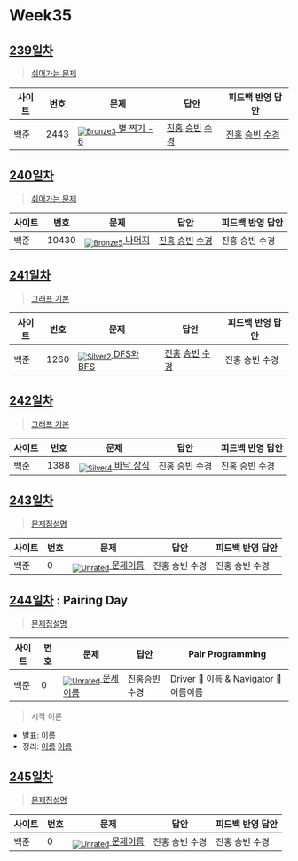 <!-- tier 리스트 S -->
[Unrated]: https://user-images.githubusercontent.com/33937365/126247607-85783912-c11a-4d50-ac36-8cc7dcb75cd2.png
[Bronze5]: https://user-images.githubusercontent.com/33937365/126247611-e362d727-17a4-4737-a232-5827e185ab7c.png
[Bronze3]: https://user-images.githubusercontent.com/33937365/126247613-b8408610-7bc4-40f8-804f-a30a45ddbb68.png
[Silver5]: https://user-images.githubusercontent.com/33937365/126247618-38c5c905-672b-4d75-808e-8a7d45ea577d.png
[Silver4]: https://user-images.githubusercontent.com/33937365/126247620-ba2d1b96-b0aa-4b88-80c5-71569c69bbc3.png
[Silver3]: https://user-images.githubusercontent.com/33937365/126247621-1b55b7f4-3a79-4348-8a63-f00c1813853e.png
[Silver2]: https://user-images.githubusercontent.com/33937365/126247622-a83b30a9-6618-4593-b775-6f6730afd3f6.png
[Silver1]: https://user-images.githubusercontent.com/33937365/126247625-8d82f8ab-6f95-4ef8-a243-be31f548596e.png
[Gold5]: https://user-images.githubusercontent.com/33937365/126247627-2979d4d5-915a-4c4e-adb7-c171f9bafe28.png
[Gold4]: https://user-images.githubusercontent.com/33937365/126247629-b24e1e24-4579-450f-bc3c-f166361091dd.png
[Gold3]: https://user-images.githubusercontent.com/33937365/126247630-80fb15af-debc-451d-a937-6c9c6bfa693b.png
[Gold2]: https://user-images.githubusercontent.com/33937365/126247633-7112f6a6-57da-4d1d-953f-5414ba8ffc3d.png
[Gold1]: https://user-images.githubusercontent.com/33937365/126247635-42bd3af9-e129-4379-b44a-22d75de3def6.png
<!-- tier 리스트 E -->

# Week35

## [239일차](Day239)

> [쉬어가는 문제](https://www.acmicpc.net/group/workbook/view/9797/36671)

| 사이트 | 번호 | 문제                 | 답안                | 피드백 반영 답안    |
| ------ | ---- | -------------------- | ------------------- | ------------------- |
| 백준   | 2443    | [<sub>![Bronze3]</sub> 별 찍기 - 6](https://www.acmicpc.net/problem/2443) | [진홍](Day239/boj2443_kjh.java) [승빈](Day239/boj2443_wsb.java) [수경](Day239/boj2443_hsk.js) | [진홍](Day239/boj2443_kjh.java) [승빈](Day239/boj2443_wsb.java) [수경](Day239/boj2443_hsk.js) |

## [240일차](Day240)

> [쉬어가는 문제](https://www.acmicpc.net/group/workbook/view/9797/36688)

| 사이트 | 번호 | 문제                 | 답안                | 피드백 반영 답안    |
| ------ | ---- | -------------------- | ------------------- | ------------------- |
| 백준   | 10430 | [<sub>![Bronze5]</sub> 나머지](https://www.acmicpc.net/problem/10430) | [진홍](Day240/boj10430_kjh.py) [승빈](Day240/boj10430_wsb.java) [수경](Day240/boj10430_hsk.js) | 진홍 승빈 수경 |

## [241일차](Day241)

> [그래프 기본](https://www.acmicpc.net/group/workbook/view/9797/36709)

| 사이트 | 번호 | 문제                 | 답안                | 피드백 반영 답안    |
| ------ | ---- | -------------------- | ------------------- | ------------------- |
| 백준   | 1260    | [<sub>![Silver2]</sub> DFS와 BFS](https://www.acmicpc.net/problem/1260) | [진홍](Day241/boj1260_kjh.java) [승빈](Day241/boj1260_wsb.java) [수경](Day241/boj1260_hsk.js) | 진홍 승빈 수경 |

## [242일차](Day242)

> [그래프 기본](https://www.acmicpc.net/group/workbook/view/9797/36806)

| 사이트 | 번호 | 문제                 | 답안                | 피드백 반영 답안    |
| ------ | ---- | -------------------- | ------------------- | ------------------- |
| 백준   | 1388 | [<sub>![Silver4]</sub> 바닥 장식](https://www.acmicpc.net/problem/1388) | [진홍](Day242/boj1388_kjh.java) 승빈 수경 | 진홍 승빈 수경 |

## [243일차](Day243)

> [문제집설명](문제집링크)

| 사이트 | 번호 | 문제                 | 답안                | 피드백 반영 답안    |
| ------ | ---- | -------------------- | ------------------- | ------------------- |
| 백준   | 0    | [<sub>![Unrated]</sub> 문제이름](문제링크) | 진홍 승빈 수경 | 진홍 승빈 수경 |

## [244일차](Day244) : Pairing Day

> [문제집설명](문제집링크)

| 사이트 | 번호 | 문제                 | 답안                | Pair Programming    |
| ------ | ---- | -------------------- | ------------------- | ------------------- |
| 백준   | 0    | [<sub>![Unrated]</sub> 문제이름](문제링크) | 진홍승빈수경 | Driver 🚗 이름 & Navigator 🧭 이름이름 |

> 시작 이론
* 발표: [이름](reference/이름.pdf)
* 정리: [이름](reference/이름.pdf) [이름](reference/이름.pdf)

## [245일차](Day245)

> [문제집설명](문제집링크)

| 사이트 | 번호 | 문제                 | 답안                | 피드백 반영 답안    |
| ------ | ---- | -------------------- | ------------------- | ------------------- |
| 백준   | 0    | [<sub>![Unrated]</sub> 문제이름](문제링크) | 진홍 승빈 수경 | 진홍 승빈 수경 |
